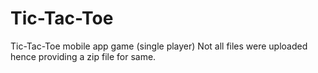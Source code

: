 # Tic-Tac-Toe
Tic-Tac-Toe mobile app game (single player)
Not all files were uploaded hence providing a zip file for same.
